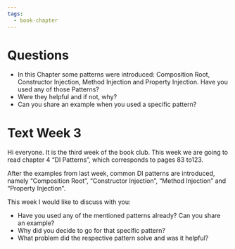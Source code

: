 ```yaml
---
tags:
  - book-chapter
---
```

# Questions

- In this Chapter some patterns were introduced: Composition Root, Constructor Injection, Method Injection and Property Injection. Have you used any of those Patterns?
- Were they helpful and if not, why?
- Can you share an example when you used a specific pattern?

# Text Week 3

Hi everyone. It is the third week of the book club. This week we are going to read chapter 4 “DI Patterns”, which corresponds to pages 83 to123.

After the examples from last week, common DI patterns are introduced, namely “Composition Root”, “Constructor Injection”, “Method Injection” and “Property Injection”.

This week I would like to discuss with you:

- Have you used any of the mentioned patterns already? Can you share an example?
- Why did you decide to go for that specific pattern?
- What problem did the respective pattern solve and was it helpful?
